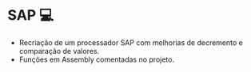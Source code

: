 # SAP 💻
- Recriação de um processador SAP com melhorias de decremento e comparação de valores.
- Funções em Assembly comentadas no projeto.
